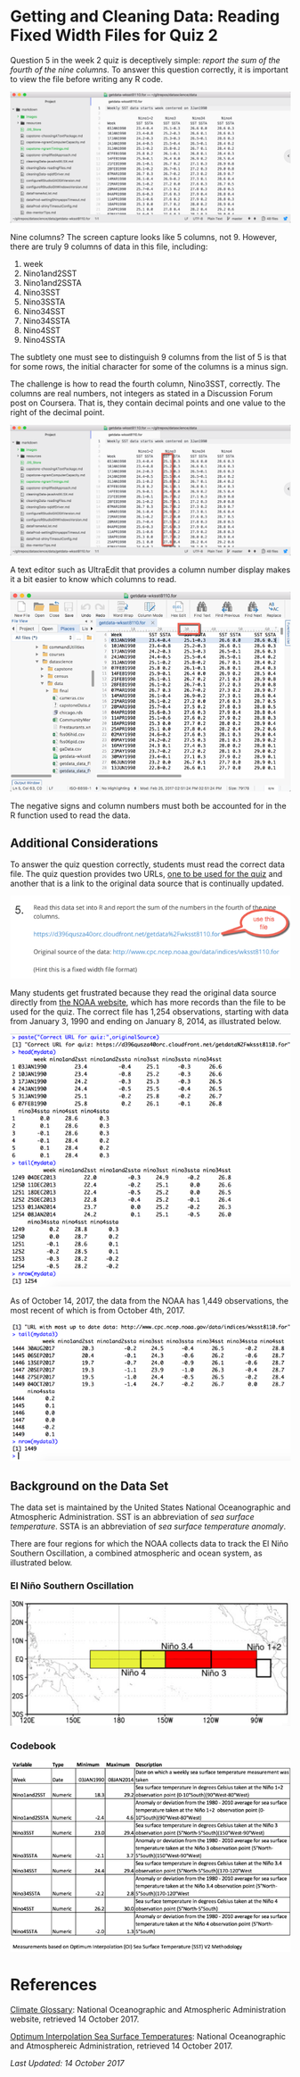 # Getting and Cleaning Data: Reading Fixed Width Files for Quiz 2

Question 5 in the week 2 quiz is deceptively simple: *report the sum of the fourth of the nine columns.* To answer this question correctly, it is important to view the file before writing any R code.


<img src="./images/cleaningData-week2q5-01.png">

Nine columns? The screen capture looks like 5 columns, not 9. However, there are truly 9 columns of data in this file, including:

1. week
2. Nino1and2SST
3. Nino1and2SSTA
4. Nino3SST
5. Nino3SSTA
6. Nino34SST
7. Nino34SSTA
8. Nino4SST
9. Nino4SSTA

The subtlety one must see to distinguish 9 columns from the list of 5 is that for some rows, the initial character for some of the columns is a minus sign.

The challenge is how to read the fourth column, Nino3SST, correctly. The columns are real numbers, not integers as stated in a Discussion Forum post on Coursera. That is, they contain decimal points and one value to the right of the decimal point.

<img src="./images/cleaningData-week2q5-02.png">

A text editor such as UltraEdit that provides a column number display makes it a bit easier to know which columns to read.

<img src="./images/cleaningData-week2q5-03.png">

The negative signs and column numbers must both be accounted for in the R function used to read the data.

## Additional Considerations

To answer the quiz question correctly, students must read the correct data file. The quiz question provides two URLs, [one to be used for the quiz](https://d396qusza40orc.cloudfront.net/getdata%2Fwksst8110.for) and another that is a link to the original data source that is continually updated.

<img src="./images/cleaningData-week2q5-04.png">

Many students get frustrated because they read the original data source directly from [the NOAA website](http://www.cpc.ncep.noaa.gov/data/indices/wksst8110.for), which has more records than the file to be used for the quiz. The correct file has 1,254 observations, starting with data from January 3, 1990 and ending on January 8, 2014, as illustrated below.

<img src="./images/cleaningData-week2q5-05.png">

As of October 14, 2017, the data from the NOAA has 1,449 observations, the most recent of which is from October 4th, 2017.

<img src="./images/cleaningData-week2q5-06.png">

## Background on the Data Set

The data set is maintained by the United States National Oceanographic and Atmospheric Administration. SST is an abbreviation of *sea surface temperature*. SSTA is an abbreviation of *sea surface temperature anomaly*.

There are four regions for which the NOAA collects data to track the El Niño Southern Oscillation, a combined atmospheric and ocean system, as illustrated below.

### El Niño Southern Oscillation

<img src="./images/cleaningData-week2q5-07.png">

### Codebook

<img src="./images/cleaningData-week2q5-08.png">


# References

[Climate  Glossary](http://www.cpc.ncep.noaa.gov/products/outreach/glossary.shtml): National Oceanographic and Atmospheric Administration website, retrieved 14 October 2017.

[Optimum Interpolation Sea Surface Temperatures](https://www.esrl.noaa.gov/psd/data/gridded/data.noaa.oisst.v2.html): National Oceanographic and Atmosphereic Administration, retrieved 14 October 2017.

*Last Updated: 14 October 2017*
